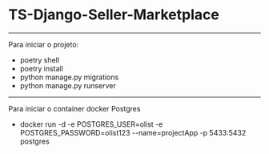 # TS-Django-Seller-Marketplace

*****

Para iniciar o projeto:

  * poetry shell
  * poetry install
  * python manage.py migrations 
  * python manage.py runserver

*****
Para iniciar o container docker Postgres

  * docker run -d -e POSTGRES_USER=olist -e POSTGRES_PASSWORD=olist123 --name=projectApp -p 5433:5432 postgres
